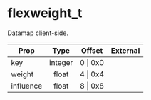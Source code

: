 # flexweight_t
Datamap client-side.

|Prop|Type|Offset|External|
|---|:-:|:-:|--:|
|key|integer|0 \| 0x0||
|weight|float|4 \| 0x4||
|influence|float|8 \| 0x8||
